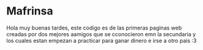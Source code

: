 # Mafrinsa

Hola muy buenas tardes, este codigo es de las primeras paginas web creadas por dos mejores aamigos que se cconocieron emn la secundaria y los cuales estan empezan a practicar para ganar dinero e irse a otro pais :3 
